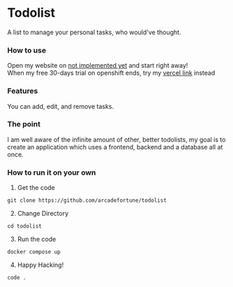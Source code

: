 # Todolist
A list to manage your personal tasks, who would've thought.

### How to use
Open my website on [not implemented yet](https://example.com) and start right away! <br/>
When my free 30-days trial on openshift ends, try my [vercel link](https://example.com) instead

### Features
You can add, edit, and remove tasks.

### The point
I am well aware of the infinite amount of other, better todolists, my goal is to create an application which uses a frontend, backend and a database all at once.

### How to run it on your own
1. Get the code
```
git clone https://github.com/arcadefortune/todolist
```
2. Change Directory
```
cd todolist
```
3. Run the code
```
docker compose up
```
4. Happy Hacking!
```
code .
```
